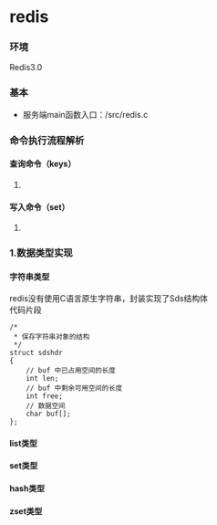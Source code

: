 # redis

### 环境

Redis3.0

### 基本

+ 服务端main函数入口：/src/redis.c

### 命令执行流程解析

#### 查询命令（keys）
1. 

#### 写入命令（set）
1. 

### 1.数据类型实现

#### 字符串类型

redis没有使用C语言原生字符串，封装实现了Sds结构体
<br>代码片段
````
/*
 * 保存字符串对象的结构
 */
struct sdshdr
{
    // buf 中已占用空间的长度
    int len;
    // buf 中剩余可用空间的长度
    int free;
    // 数据空间
    char buf[];
};
````



#### list类型

#### set类型

#### hash类型

#### zset类型
